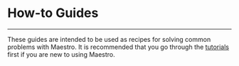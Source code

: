 # How-to Guides
---

These guides are intended to be used as recipes for solving common problems with Maestro.  It is recommended that you go through the [tutorials](tutorials.md) first if you are new to using Maestro.
